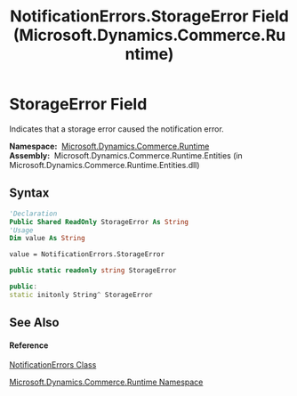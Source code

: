 ﻿---
title: NotificationErrors.StorageError Field (Microsoft.Dynamics.Commerce.Runtime)
TOCTitle: StorageError Field
ms:assetid: F:Microsoft.Dynamics.Commerce.Runtime.NotificationErrors.StorageError
ms:mtpsurl: https://technet.microsoft.com/en-us/library/microsoft.dynamics.commerce.runtime.notificationerrors.storageerror(v=AX.60)
ms:contentKeyID: 62215130
ms.date: 05/18/2015
mtps_version: v=AX.60
f1_keywords:
- Microsoft.Dynamics.Commerce.Runtime.NotificationErrors.StorageError
dev_langs:
- CSharp
- C++
- VB
---

# StorageError Field

Indicates that a storage error caused the notification error.

**Namespace:**  [Microsoft.Dynamics.Commerce.Runtime](microsoft-dynamics-commerce-runtime-namespace.md)  
**Assembly:**  Microsoft.Dynamics.Commerce.Runtime.Entities (in Microsoft.Dynamics.Commerce.Runtime.Entities.dll)

## Syntax

``` vb
'Declaration
Public Shared ReadOnly StorageError As String
'Usage
Dim value As String

value = NotificationErrors.StorageError
```

``` csharp
public static readonly string StorageError
```

``` c++
public:
static initonly String^ StorageError
```

## See Also

#### Reference

[NotificationErrors Class](notificationerrors-class-microsoft-dynamics-commerce-runtime.md)

[Microsoft.Dynamics.Commerce.Runtime Namespace](microsoft-dynamics-commerce-runtime-namespace.md)

